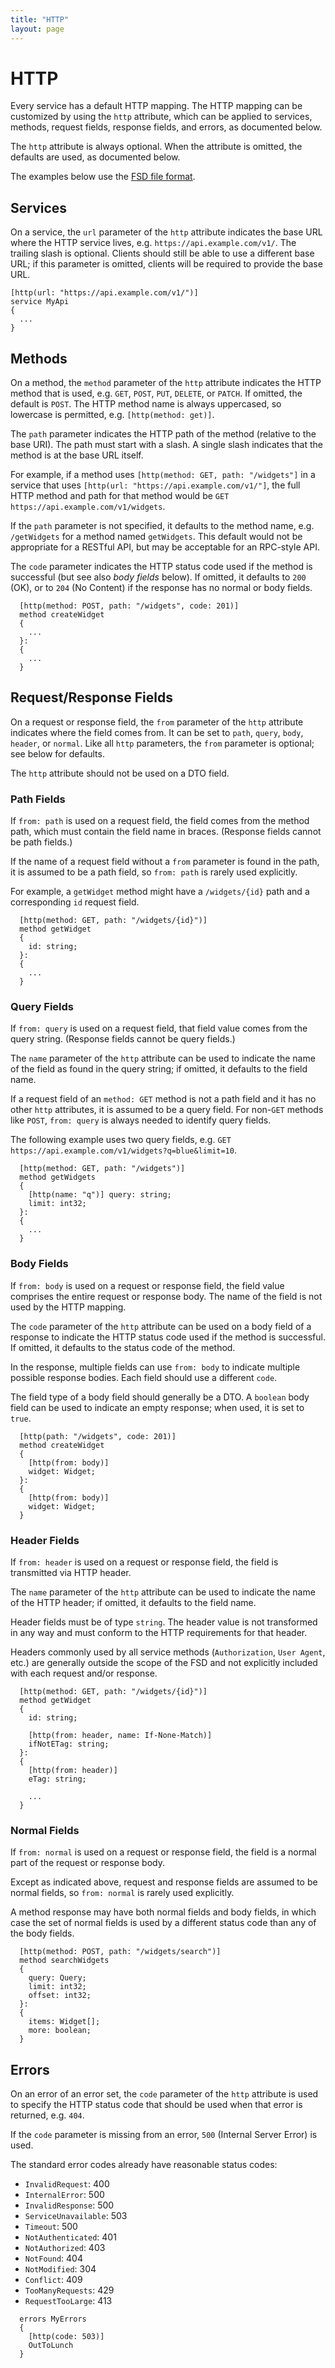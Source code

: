 ```yaml
---
title: "HTTP"
layout: page
---
```


# HTTP

Every service has a default HTTP mapping. The HTTP mapping can be customized by using the `http` attribute, which can be applied to services, methods, request fields, response fields, and errors, as documented below.

The `http` attribute is always optional. When the attribute is omitted, the defaults are used, as documented below.

The examples below use the [FSD file format](/docs/fsd).

## Services

On a service, the `url` parameter of the `http` attribute indicates the base URL where the HTTP service lives, e.g. `https://api.example.com/v1/`. The trailing slash is optional. Clients should still be able to use a different base URL; if this parameter is omitted, clients will be required to provide the base URL.

```
[http(url: "https://api.example.com/v1/")]
service MyApi
{
  ...
}
```

## Methods

On a method, the `method` parameter of the `http` attribute indicates the HTTP method that is used, e.g. `GET`, `POST`, `PUT`, `DELETE`, or `PATCH`. If omitted, the default is `POST`. The HTTP method name is always uppercased, so lowercase is permitted, e.g. `[http(method: get)]`.

The `path`  parameter indicates the HTTP path of the method (relative to the base URI). The path must start with a slash. A single slash indicates that the method is at the base URL itself.

For example, if a method uses `[http(method: GET, path: "/widgets"]` in a service that uses `[http(url: "https://api.example.com/v1/"]`, the full HTTP method and path for that method would be `GET https://api.example.com/v1/widgets`.

If the `path` parameter is not specified, it defaults to the method name, e.g. `/getWidgets` for a method named `getWidgets`. This default would not be appropriate for a RESTful API, but may be acceptable for an RPC-style API.

The `code` parameter indicates the HTTP status code used if the method is successful (but see also *body fields* below). If omitted, it defaults to `200` (OK), or to `204` (No Content) if the response has no normal or body fields.

```
  [http(method: POST, path: "/widgets", code: 201)]
  method createWidget
  {
    ...
  }:
  {
    ...
  }
```

## Request/Response Fields

On a request or response field, the `from` parameter of the `http` attribute indicates where the field comes from. It can be set to `path`, `query`, `body`, `header`, or `normal`. Like all `http` parameters, the `from` parameter is optional; see below for defaults.

The `http` attribute should not be used on a DTO field.

### Path Fields

If `from: path` is used on a request field, the field comes from the method path, which must contain the field name in braces. (Response fields cannot be path fields.)

If the name of a request field without a `from` parameter is found in the path, it is assumed to be a path field, so `from: path` is rarely used explicitly.

For example, a `getWidget` method might have a `/widgets/{id}` path and a corresponding `id` request field.

```
  [http(method: GET, path: "/widgets/{id}")]
  method getWidget
  {
    id: string;
  }:
  {
    ...
  }
```

### Query Fields

If `from: query` is used on a request field, that field value comes from the query string. (Response fields cannot be query fields.)

The `name` parameter of the `http` attribute can be used to indicate the name of the field as found in the query string; if omitted, it defaults to the field name.

If a request field of an `method: GET` method is not a path field and it has no other `http` attributes, it is assumed to be a query field. For non-`GET` methods like `POST`, `from: query` is always needed to identify query fields.

The following example uses two query fields, e.g. `GET https://api.example.com/v1/widgets?q=blue&limit=10`.

```
  [http(method: GET, path: "/widgets")]
  method getWidgets
  {
    [http(name: "q")] query: string;
    limit: int32;
  }:
  {
    ...
  }
```

### Body Fields

If `from: body` is used on a request or response field, the field value comprises the entire request or response body. The name of the field is not used by the HTTP mapping.

The `code` parameter of the `http` attribute can be used on a body field of a response to indicate the HTTP status code used if the method is successful. If omitted, it defaults to the status code of the method.

In the response, multiple fields can use `from: body` to indicate multiple possible response bodies. Each field should use a different `code`.

The field type of a body field should generally be a DTO. A `boolean` body field can be used to indicate an empty response; when used, it is set to `true`.

```
  [http(path: "/widgets", code: 201)]
  method createWidget
  {
    [http(from: body)]
    widget: Widget;
  }:
  {
    [http(from: body)]
    widget: Widget;
  }
```

### Header Fields

If `from: header` is used on a request or response field, the field is transmitted via HTTP header.

The `name` parameter of the `http` attribute can be used to indicate the name of the HTTP header; if omitted, it defaults to the field name.

Header fields must be of type `string`. The header value is not transformed in any way and must conform to the HTTP requirements for that header.

Headers commonly used by all service methods (`Authorization`, `User Agent`, etc.) are generally outside the scope of the FSD and not explicitly included with each request and/or response.

```
  [http(method: GET, path: "/widgets/{id}")]
  method getWidget
  {
    id: string;

    [http(from: header, name: If-None-Match)]
    ifNotETag: string;
  }:
  {
    [http(from: header)]
    eTag: string;

    ...
  }
```

### Normal Fields

If `from: normal` is used on a request or response field, the field is a normal part of the request or response body.

Except as indicated above, request and response fields are assumed to be normal fields, so `from: normal` is rarely used explicitly.

A method response may have both normal fields and body fields, in which case the set of normal fields is used by a different status code than any of the body fields.

```
  [http(method: POST, path: "/widgets/search")]
  method searchWidgets
  {
    query: Query;
    limit: int32;
    offset: int32;
  }:
  {
    items: Widget[];
    more: boolean;
  }
```

## Errors

On an error of an error set, the `code` parameter of the `http` attribute is used to specify the HTTP status code that should be used when that error is returned, e.g. `404`.

If the `code` parameter is missing from an error, `500` (Internal Server Error) is used.

The standard error codes already have reasonable status codes:

* `InvalidRequest`: 400
* `InternalError`: 500
* `InvalidResponse`: 500
* `ServiceUnavailable`: 503
* `Timeout`: 500
* `NotAuthenticated`: 401
* `NotAuthorized`: 403
* `NotFound`: 404
* `NotModified`: 304
* `Conflict`: 409
* `TooManyRequests`: 429
* `RequestTooLarge`: 413

```
  errors MyErrors
  {
    [http(code: 503)]
    OutToLunch
  }
```
